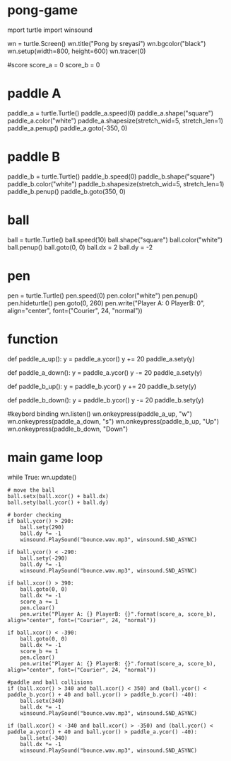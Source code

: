 # pong-game
mport turtle
import winsound

wn = turtle.Screen()
wn.title("Pong by sreyasi")
wn.bgcolor("black")
wn.setup(width=800, height=600)
wn.tracer(0)

#score
score_a = 0
score_b = 0

# paddle A
paddle_a = turtle.Turtle()
paddle_a.speed(0)
paddle_a.shape("square")
paddle_a.color("white")
paddle_a.shapesize(stretch_wid=5, stretch_len=1)
paddle_a.penup()
paddle_a.goto(-350, 0)

# paddle B
paddle_b = turtle.Turtle()
paddle_b.speed(0)
paddle_b.shape("square")
paddle_b.color("white")
paddle_b.shapesize(stretch_wid=5, stretch_len=1)
paddle_b.penup()
paddle_b.goto(350, 0)

# ball
ball = turtle.Turtle()
ball.speed(10)
ball.shape("square")
ball.color("white")
ball.penup()
ball.goto(0, 0)
ball.dx = 2
ball.dy = -2

# pen
pen = turtle.Turtle()
pen.speed(0)
pen.color("white")
pen.penup()
pen.hideturtle()
pen.goto(0, 260)
pen.write("Player A: 0 PlayerB: 0", align="center", font=("Courier", 24, "normal"))

# function
def paddle_a_up():
    y = paddle_a.ycor()
    y += 20
    paddle_a.sety(y)

def paddle_a_down():
    y = paddle_a.ycor()
    y -= 20
    paddle_a.sety(y)

def paddle_b_up():
    y = paddle_b.ycor()
    y += 20
    paddle_b.sety(y)

def paddle_b_down():
    y = paddle_b.ycor()
    y -= 20
    paddle_b.sety(y)

#keybord binding
wn.listen()
wn.onkeypress(paddle_a_up, "w")
wn.onkeypress(paddle_a_down, "s")
wn.onkeypress(paddle_b_up, "Up")
wn.onkeypress(paddle_b_down, "Down")

# main game loop
while True:
    wn.update()

    # move the ball
    ball.setx(ball.xcor() + ball.dx)
    ball.sety(ball.ycor() + ball.dy)

    # border checking
    if ball.ycor() > 290:
        ball.sety(290)
        ball.dy *= -1
        winsound.PlaySound("bounce.wav.mp3", winsound.SND_ASYNC)

    if ball.ycor() < -290:
        ball.sety(-290)
        ball.dy *= -1
        winsound.PlaySound("bounce.wav.mp3", winsound.SND_ASYNC)

    if ball.xcor() > 390:
        ball.goto(0, 0)
        ball.dx *= -1
        score_a += 1
        pen.clear()
        pen.write("Player A: {} PlayerB: {}".format(score_a, score_b), align="center", font=("Courier", 24, "normal"))

    if ball.xcor() < -390:
        ball.goto(0, 0)
        ball.dx *= -1
        score_b += 1
        pen.clear()
        pen.write("Player A: {} PlayerB: {}".format(score_a, score_b), align="center", font=("Courier", 24, "normal"))
       
    #paddle and ball collisions
    if (ball.xcor() > 340 and ball.xcor() < 350) and (ball.ycor() < paddle_b.ycor() + 40 and ball.ycor() > paddle_b.ycor() -40):
        ball.setx(340)
        ball.dx *= -1
        winsound.PlaySound("bounce.wav.mp3", winsound.SND_ASYNC)

    if (ball.xcor() < -340 and ball.xcor() > -350) and (ball.ycor() < paddle_a.ycor() + 40 and ball.ycor() > paddle_a.ycor() -40):
        ball.setx(-340)
        ball.dx *= -1
        winsound.PlaySound("bounce.wav.mp3", winsound.SND_ASYNC)
